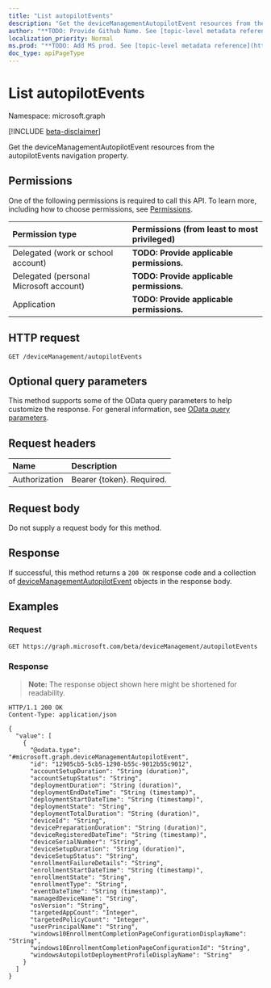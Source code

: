 ```yaml
---
title: "List autopilotEvents"
description: "Get the deviceManagementAutopilotEvent resources from the autopilotEvents navigation property."
author: "**TODO: Provide Github Name. See [topic-level metadata reference](https://msgo.azurewebsites.net/add/document/guidelines/metadata.html#topic-level-metadata)**"
localization_priority: Normal
ms.prod: "**TODO: Add MS prod. See [topic-level metadata reference](https://msgo.azurewebsites.net/add/document/guidelines/metadata.html#topic-level-metadata)**"
doc_type: apiPageType
---
```


# List autopilotEvents
Namespace: microsoft.graph

[!INCLUDE [beta-disclaimer](../../includes/beta-disclaimer.md)]

Get the deviceManagementAutopilotEvent resources from the autopilotEvents navigation property.

## Permissions
One of the following permissions is required to call this API. To learn more, including how to choose permissions, see [Permissions](/graph/permissions-reference).

|Permission type|Permissions (from least to most privileged)|
|:---|:---|
|Delegated (work or school account)|**TODO: Provide applicable permissions.**|
|Delegated (personal Microsoft account)|**TODO: Provide applicable permissions.**|
|Application|**TODO: Provide applicable permissions.**|

## HTTP request

<!-- {
  "blockType": "ignored"
}
-->
``` http
GET /deviceManagement/autopilotEvents
```

## Optional query parameters
This method supports some of the OData query parameters to help customize the response. For general information, see [OData query parameters](/graph/query-parameters).

## Request headers
|Name|Description|
|:---|:---|
|Authorization|Bearer {token}. Required.|

## Request body
Do not supply a request body for this method.

## Response

If successful, this method returns a `200 OK` response code and a collection of [deviceManagementAutopilotEvent](../resources/devicemanagementautopilotevent.md) objects in the response body.

## Examples

### Request
<!-- {
  "blockType": "request",
  "name": "list_devicemanagementautopilotevent"
}
-->
``` http
GET https://graph.microsoft.com/beta/deviceManagement/autopilotEvents
```


### Response
>**Note:** The response object shown here might be shortened for readability.
<!-- {
  "blockType": "response",
  "truncated": true,
  "@odata.type": "Collection(microsoft.graph.deviceManagementAutopilotEvent)"
}
-->
``` http
HTTP/1.1 200 OK
Content-Type: application/json

{
  "value": [
    {
      "@odata.type": "#microsoft.graph.deviceManagementAutopilotEvent",
      "id": "12905cb5-5cb5-1290-b55c-9012b55c9012",
      "accountSetupDuration": "String (duration)",
      "accountSetupStatus": "String",
      "deploymentDuration": "String (duration)",
      "deploymentEndDateTime": "String (timestamp)",
      "deploymentStartDateTime": "String (timestamp)",
      "deploymentState": "String",
      "deploymentTotalDuration": "String (duration)",
      "deviceId": "String",
      "devicePreparationDuration": "String (duration)",
      "deviceRegisteredDateTime": "String (timestamp)",
      "deviceSerialNumber": "String",
      "deviceSetupDuration": "String (duration)",
      "deviceSetupStatus": "String",
      "enrollmentFailureDetails": "String",
      "enrollmentStartDateTime": "String (timestamp)",
      "enrollmentState": "String",
      "enrollmentType": "String",
      "eventDateTime": "String (timestamp)",
      "managedDeviceName": "String",
      "osVersion": "String",
      "targetedAppCount": "Integer",
      "targetedPolicyCount": "Integer",
      "userPrincipalName": "String",
      "windows10EnrollmentCompletionPageConfigurationDisplayName": "String",
      "windows10EnrollmentCompletionPageConfigurationId": "String",
      "windowsAutopilotDeploymentProfileDisplayName": "String"
    }
  ]
}
```

